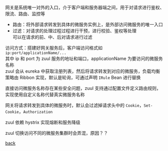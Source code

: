 网关是系统唯一对外的入口，介于客户端和服务器端之间，用于对请求进行鉴权、限流、路由、监控等  
- 路由：将外部请求转发到具体的微服务实例上，是外部访问微服务的唯一入口  
- 过滤：对请求的处理过程过程进行干预，进行校验、鉴权等处理  
可以在请求的前、中、后对请求进行过滤  

访问方式：搭建好网关服务后，客户端访问格式如 `ip:port/applicationName/...`  
其中 ip 和 port 为 zuul 服务的地址和端口，applicationName 为要访问的微服务名称  
zuul 会从 eureka 中获取注册列表，然后将请求转发到对应的微服务，负载均衡策略由 Ribbon 实现，默认是轮询，可通过声明 `IRule` Bean 进行替换  

直接访问微服务名称存在某些安全问题，zuul 支持通过配置文件定义路由规则，实现使用自定义名称代替真实微服务名称  

网关将请求转发到具体的微服务时，默认会过滤掉请求头中的 `Cookie`，`Set-Cookie`，`Authorization`  

zuul 依赖 hystrix 实现熔断和服务降级  

zuul 切换访问不同的微服务集群时会弄混，原因？？  

[back](../5.md)  